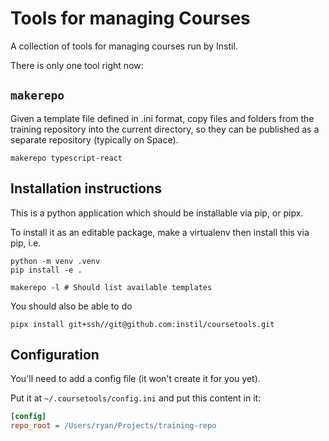 # Tools for managing Courses

A collection of tools for managing courses run by Instil.

There is only one tool right now:

## `makerepo`

Given a template file defined in .ini format, copy files and folders from the 
training repository into the current directory, so they can be published as a
separate repository (typically on Space).

```shell
makerepo typescript-react
```

## Installation instructions

This is a python application which should be installable via pip, or pipx.

To install it as an editable package, make a virtualenv then install this via
pip, i.e.

```shell
python -m venv .venv
pip install -e .

makerepo -l # Should list available templates
```

You should also be able to do

```shell
pipx install git+ssh//git@github.com:instil/coursetools.git
```

## Configuration

You'll need to add a config file (it won't create it for you yet).

Put it at `~/.coursetools/config.ini` and put this content in it:

```ini
[config]
repo_root = /Users/ryan/Projects/training-repo
```